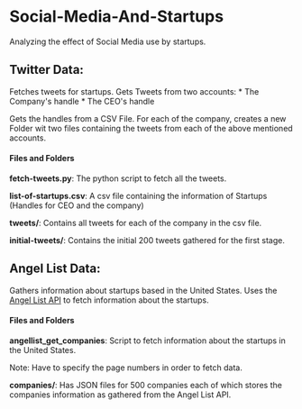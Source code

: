 # Social-Media-And-Startups

Analyzing the effect of Social Media use by startups.

## Twitter Data:
Fetches tweets for startups. Gets Tweets from two accounts:
    * The Company's handle
    * The CEO's handle

Gets the handles from a CSV File. For each of the company, creates a new Folder wit two files containing the tweets from each of the above mentioned accounts.

#### Files and Folders
**fetch-tweets.py**: The python script to fetch all the tweets.

**list-of-startups.csv**: A csv file containing the information of Startups (Handles for CEO and the company)

**tweets/**: Contains all tweets for each of the company in the csv file.

**initial-tweets/**: Contains the initial 200 tweets gathered for the first stage.

## Angel List Data:

Gathers information about startups based in the United States.
Uses the [Angel List API](https://angel.co/api/) to fetch information about the startups.

#### Files and Folders
**angellist_get_companies**: Script to fetch information about the startups in the United States.

Note: Have to specify the page numbers in order to fetch data.

**companies/**: Has JSON files for 500 companies each of which stores the companies information as gathered from the Angel List API.
